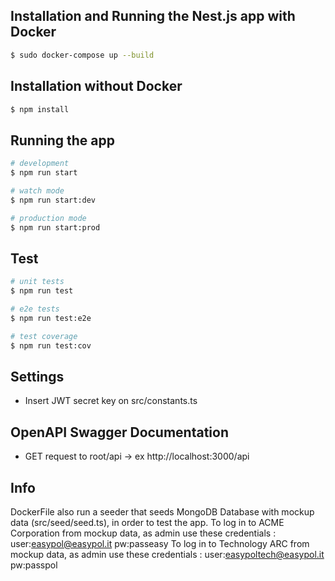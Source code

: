 ## Installation and Running the Nest.js app with Docker

```bash
$ sudo docker-compose up --build
```
## Installation without Docker

```bash
$ npm install
```
## Running the app

```bash
# development
$ npm run start

# watch mode
$ npm run start:dev

# production mode
$ npm run start:prod
```

## Test

```bash
# unit tests
$ npm run test

# e2e tests
$ npm run test:e2e

# test coverage
$ npm run test:cov
```

## Settings
- Insert JWT secret key on src/constants.ts

## OpenAPI Swagger Documentation
- GET request to root/api -> ex http://localhost:3000/api

## Info

DockerFile also run a seeder that seeds MongoDB Database with mockup data (src/seed/seed.ts), in order to test the app.
To log in to ACME Corporation from mockup data, as admin use these credentials : user:easypol@easypol.it pw:passeasy
To log in to Technology ARC from mockup data, as admin use these credentials : user:easypoltech@easypol.it pw:passpol
